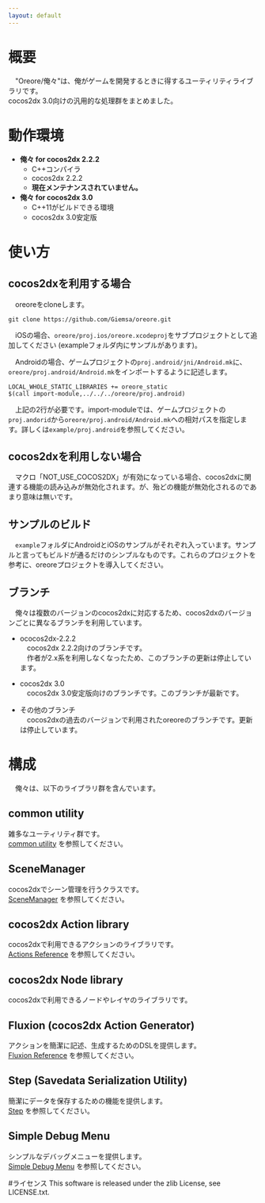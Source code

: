 ```yaml
---
layout: default
---
```

# 概要
　"Oreore/俺々"は、俺がゲームを開発するときに得するユーティリティライブラリです。  
cocos2dx 3.0向けの汎用的な処理群をまとめました。

# 動作環境
* **俺々 for cocos2dx 2.2.2**
	* C++コンパイラ
	* cocos2dx 2.2.2
	* **現在メンテナンスされていません。**
* **俺々 for cocos2dx 3.0**
	* C++11がビルドできる環境
	* cocos2dx 3.0安定版

# 使い方

## cocos2dxを利用する場合
　oreoreをcloneします。

	git clone https://github.com/Giemsa/oreore.git

　iOSの場合、`oreore/proj.ios/oreore.xcodeproj`をサブプロジェクトとして追加してください (exampleフォルダ内にサンプルがあります)。

　Androidの場合、ゲームプロジェクトの`proj.android/jni/Android.mk`に、`oreore/proj.android/Android.mk`をインポートするように記述します。

	LOCAL_WHOLE_STATIC_LIBRARIES += oreore_static
	$(call import-module,../../../oreore/proj.android)

　上記の2行が必要です。import-moduleでは、ゲームプロジェクトの`proj.andorid`から`oreore/proj.android/Android.mk`への相対パスを指定します。詳しくは`example/proj.android`を参照してください。

## cocos2dxを利用しない場合
　マクロ「NOT_USE_COCOS2DX」が有効になっている場合、cocos2dxに関連する機能の読み込みが無効化されます。が、殆どの機能が無効化されるのであまり意味は無いです。

## サンプルのビルド
　`example`フォルダにAndroidとiOSのサンプルがそれぞれ入っています。サンプルと言ってもビルドが通るだけのシンプルなものです。これらのプロジェクトを参考に、oreoreプロジェクトを導入してください。

## ブランチ
　俺々は複数のバージョンのcocos2dxに対応するため、cocos2dxのバージョンごとに異なるブランチを利用しています。

* ococos2dx-2.2.2  
	　cocos2dx 2.2.2向けのブランチです。  
	　作者が2.x系を利用しなくなったため、このブランチの更新は停止しています。

* cocos2dx 3.0  
	　cocos2dx 3.0安定版向けのブランチです。このブランチが最新です。

* その他のブランチ  
	　cocos2dxの過去のバージョンで利用されたoreoreのブランチです。更新は停止しています。

# 構成
　俺々は、以下のライブラリ群を含んでいます。  

## common utility
雑多なユーティリティ群です。  
[common utility](./commonutility.html) を参照してください。

## SceneManager
cocos2dxでシーン管理を行うクラスです。  
[SceneManager](./scenemanager.html) を参照してください。

## cocos2dx Action library
cocos2dxで利用できるアクションのライブラリです。  
[Actions Reference](./actions.html) を参照してください。

## cocos2dx Node library
cocos2dxで利用できるノードやレイヤのライブラリです。

## Fluxion (cocos2dx Action Generator)
アクションを簡潔に記述、生成するためのDSLを提供します。  
[Fluxion Reference](./fluxion.html) を参照してください。

## Step (Savedata Serialization Utility)
簡潔にデータを保存するための機能を提供します。  
[Step](./step.html) を参照してください。

## Simple Debug Menu
シンプルなデバッグメニューを提供します。  
[Simple Debug Menu](./sdm.html) を参照してください。

#ライセンス
This software is released under the zlib License, see LICENSE.txt.